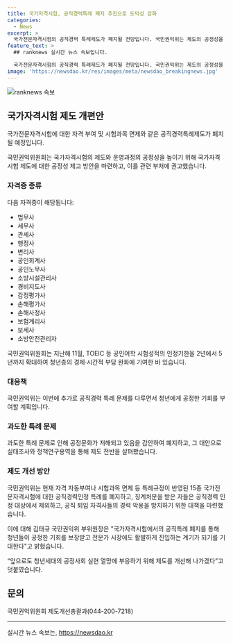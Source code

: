 ```yaml
---
title: 국가자격시험, 공직경력특례 폐지 추진으로 도덕성 강화
categories:
  - News
excerpt: >
  국가전문자격시험의 공직경력 특례제도가 폐지될 전망입니다. 국민권익위는 제도의 공정성을 높이기 위해 국가자격시험 제도와 운영과정을 개선하고자 기획재정부·고용노동부에 권고했습니다. 법무사, 세무사, 관세사 등 15종의 자격증이 대상이며, 지난해에 이어 공직경력 특례 문제에 대한 개선을 강조했습니다. 국민권익위는 청년에게 공정한 기회를 제공하고자 폐지 대상과 관련 정책을 검토하며, 국민과 공무원을 대상으로 다양한 의견수렴을 거친 후 개선방안을 마련했습니다.
feature_text: >
  ## ranknews 실시간 뉴스 속보입니다.

  국가전문자격시험의 공직경력 특례제도가 폐지될 전망입니다. 국민권익위는 제도의 공정성을 높이기 위해 국가자격시험 제도와 운영과정을 개선하고자 기획재정부·고용노동부에 권고했습니다. 법무사, 세무사, 관세사 등 15종의 자격증이 대상이며, 지난해에 이어 공직경력 특례 문제에 대한 개선을 강조했습니다. 국민권익위는 청년에게 공정한 기회를 제공하고자 폐지 대상과 관련 정책을 검토하며, 국민과 공무원을 대상으로 다양한 의견수렴을 거친 후 개선방안을 마련했습니다.
image: 'https://newsdao.kr/res/images/meta/newsdao_breakingnews.jpg'
---
```


<p><img src="https://newsdao.kr/res/images/meta/newsdao_breakingnews.jpg" alt="ranknews 속보" /></p>

<h2 data-ke-size="size26">국가자격시험 제도 개편안</h2>

<p>국가전문자격시험에 대한 자격 부여 및 시험과목 면제와 같은 공직경력특례제도가 폐지될 예정입니다.</p>

<p data-ke-size="size16">국민권익위원회는 국가자격시험의 제도와 운영과정의 공정성을 높이기 위해 국가자격시험 제도에 대한 공정성 제고 방안을 마련하고, 이를 관련 부처에 권고했습니다.</p>

<h3 data-ke-size="size24">자격증 종류</h3>

<p>다음 자격증이 해당됩니다:</p>

<ul>
    <li>법무사</li>
    <li>세무사</li>
    <li>관세사</li>
    <li>행정사</li>
    <li>변리사</li>
    <li>공인회계사</li>
    <li>공인노무사</li>
    <li>소방시설관리사</li>
    <li>경비지도사</li>
    <li>감정평가사</li>
    <li>손해평가사</li>
    <li>손해사정사</li>
    <li>보험계리사</li>
    <li>보세사</li>
    <li>소방안전관리자</li>
</ul>

<p data-ke-size="size16">국민권익위원회는 지난해 11월, TOEIC 등 공인어학 시험성적의 인정기한을 2년에서 5년까지 확대하여 청년층의 경제·시간적 부담 완화에 기여한 바 있습니다.</p>

<h3 data-ke-size="size24">대응책</h3>

<p>국민권익위는 이번에 추가로 공직경력 특례 문제를 다루면서 청년에게 공정한 기회를 부여할 계획입니다.</p>

<h3 data-ke-size="size24">과도한 특례 문제</h3>

<p>과도한 특례 문제로 인해 공정문화가 저해되고 있음을 감안하여 폐지하고, 그 대안으로 실태조사와 정책연구용역을 통해 제도 전반을 살펴봤습니다.</p>

<h3 data-ke-size="size24">제도 개선 방안</h3>

<p>국민권익위는 현재 자격 자동부여나 시험과목 면제 등 특례규정이 반영된 15종 국가전문자격시험에 대한 공직경력인정 특례를 폐지하고, 징계처분을 받은 자들은 공직경력 인정 대상에서 제외하고, 공직 퇴임 자격사들의 경력 악용을 방지하기 위한 대책을 마련했습니다.</p>

<p data-ke-size="size16">이에 대해 김태규 국민권익위 부위원장은 "국가자격시험에서의 공직특례 폐지를 통해 청년들이 공정한 기회를 보장받고 전문가 시장에도 활발하게 진입하는 계기가 되기를 기대한다"고 밝혔습니다.</p>

<p data-ke-size="size16">“앞으로도 청년세대의 공정사회 실현 열망에 부응하기 위해 제도를 개선해 나가겠다”고 덧붙였습니다.</p>

<h2 data-ke-size="size26">문의</h2>

<p data-ke-size="size16">국민권익위원회 제도개선총괄과(044-200-7218)</p>

<hr>
실시간 뉴스 속보는, <a href="https://newsdao.kr" rel="dofollow">https://newsdao.kr</a>


